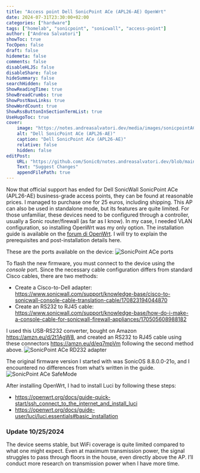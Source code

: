 ```yaml
---
title: "Access point Dell SonicPoint ACe (APL26-AE) OpenWrt"
date: 2024-07-31T23:30:00+02:00
categories: ["hardware"]
tags: ["homelab", "sonicpoint", "sonicwall", "access-point"]
author: ["Andrea Salvatori"]
showToc: true
TocOpen: false
draft: false
hidemeta: false
comments: false
disableHLJS: false
disableShare: false
hideSummary: false
searchHidden: false
ShowReadingTime: true
ShowBreadCrumbs: true
ShowPostNavLinks: true
ShowWordCount: true
ShowRssButtonInSectionTermList: true
UseHugoToc: true
cover:
    image: "https://notes.andreasalvatori.dev/media/images/sonicpointACe.jpg"
    alt: "Dell SonicPoint ACe (APL26-AE)"
    caption: "Dell SonicPoint ACe (APL26-AE)"
    relative: false
    hidden: false
editPost:
    URL: "https://github.com/Sonic0/notes.andreasalvatori.dev/blob/main/content"
    Text: "Suggest Changes"
    appendFilePath: true
---
```


Now that official support has ended for Dell SonicWall SonicPoint ACe (APL26-AE) business-grade access points, they can be found at reasonable prices. 
I managed to purchase one for 25 euros, including shipping. 
This AP can also be used in standalone mode, but its features are quite limited. For those unfamiliar, these devices need to be configured through a controller, usually a Sonic router/firewall (as far as I know).
In my case, I needed VLAN configuration, so installing OpenWrt was my only option.
The installation guide is available on the [forum di OpenWrt](https://forum.openwrt.org/t/experiences-with-sonicpoint-ace-with-openwrt/61456). I will try to explain the prerequisites and post-installation details here.

These are the ports available on the device:
![SonicPoint ACe ports](/media/images/dell-sonicpoint-ace-available-ports.jpg)

To flash the new firmware, you must connect to the device using the _console_ port. Since the necessary cable configuration differs from standard Cisco cables, there are two methods:

- Create a Cisco-to-Dell adapter: https://www.sonicwall.com/support/knowledge-base/cisco-to-sonicwall-console-cable-translation-cable/170823194044870
- Create an RS232 to RJ45 cable: https://www.sonicwall.com/support/knowledge-base/how-do-i-make-a-console-cable-for-sonicwall-firewall-appliances/170505608988182

I used this USB-RS232 converter, bought on Amazon https://amzn.eu/d/2t1AgW8, and created an RS232 to RJ45 cable using these connectors https://amzn.eu/d/eq7mpVm following the second method above.
![SonicPoint ACe RD232 adapter](/media/images/dell-sonicpoint-ace-rd232-adapter.jpg)

The original firmware version I started with was SonicOS 8.8.0.0-21o, and I encountered no differences from what’s written in the guide.
![SonicPoint ACe SafeMode](/media/images/dell-sonicpoint-ace-safe-mode.jpg)

After installing OpenWrt, I had to install Luci by following these steps:
- https://openwrt.org/docs/guide-quick-start/ssh_connect_to_the_internet_and_install_luci
- https://openwrt.org/docs/guide-user/luci/luci.essentials#basic_installation

### Update 10/25/2024
The device seems stable, but WiFi coverage is quite limited compared to what one might expect. 
Even at maximum transmission power, the signal struggles to pass through floors in the house, even directly above the AP.
I’ll conduct more research on transmission power when I have more time.
